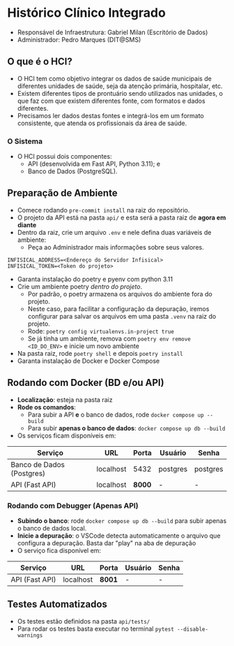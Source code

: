 # Histórico Clínico Integrado
- Responsável de Infraestrutura: Gabriel Milan (Escritório de Dados)
- Administrador: Pedro Marques (DIT@SMS)

## O que é o HCI?
- O HCI tem como objetivo integrar os dados de saúde municipais de diferentes unidades de saúde, seja da atenção primária, hospitalar, etc.
- Existem diferentes tipos de prontuário sendo utilizados nas unidades, o que faz com que existem diferentes fonte, com formatos e dados diferentes.
- Precisamos ler dados destas fontes e integrá-los em um formato consistente, que atenda os profissionais da área de saúde.

### O Sistema
- O HCI possui dois componentes:
   - API (desenvolvida em Fast API, Python 3.11); e
   - Banco de Dados (PostgreSQL).

## Preparação de Ambiente
- Comece rodando `pre-commit install` na raiz do repositório.
- O projeto da API está na pasta `api/` e esta será a pasta raiz de **agora em diante**
- Dentro da raiz, crie um arquivo `.env` e nele defina duas variáveis de ambiente:
   - Peça ao Administrador mais informações sobre seus valores.

```
INFISICAL_ADDRESS=<Endereço do Servidor Infisical>
INFISICAL_TOKEN=<Token do projeto>
```
- Garanta instalação do poetry e pyenv com python 3.11
- Crie um ambiente poetry *dentro do projeto*.
   - Por padrão, o poetry armazena os arquivos do ambiente fora do projeto.
   - Neste caso, para facilitar a configuração da depuração, iremos configurar para salvar os arquivos em uma pasta `.venv` na raiz do projeto.
   - Rode: `poetry config virtualenvs.in-project true`
   - Se já tinha um ambiente, remova com `poetry env remove <ID_DO_ENV>` e inicie um novo ambiente
- Na pasta raiz, rode `poetry shell` e depois `poetry install`
- Garanta instalação de Docker e Docker Compose

## Rodando com Docker (BD e/ou API)
- **Localização**: esteja na pasta raiz
- **Rode os comandos**:
  - Para subir a API **e** o banco de dados, rode `docker compose up --build`
  - Para subir **apenas o banco de dados**: `docker compose up db --build`
- Os serviços ficam disponíveis em:

|Serviço|URL|Porta|Usuário|Senha|
|--|--|--|--|--|
|Banco de Dados (Postgres) |localhost|5432|postgres|postgres|
|API (Fast API) | localhost |**8000**|-|-|

### Rodando com Debugger (Apenas API)
- **Subindo o banco**: rode `docker compose up db --build` para subir apenas o banco de dados local.
- **Inicie a depuração**: o VSCode detecta automaticamente o arquivo que configura a depuração. Basta dar "play" na aba de depuração
- O serviço fica disponível em:

|Serviço|URL|Porta|Usuário|Senha|
|--|--|--|--|--|
|API (Fast API) | localhost |**8001**|-|-|

## Testes Automatizados
- Os testes estão definidos na pasta `api/tests/`
- Para rodar os testes basta executar no terminal `pytest --disable-warnings`
